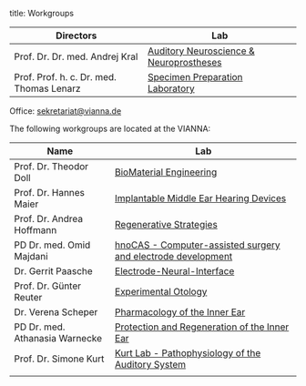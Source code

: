 title: Workgroups

|                Directors                 |                                  Lab                                  |
|------------------------------------------|-----------------------------------------------------------------------|
| Prof. Dr. Dr. med. Andrej Kral           | [Auditory Neuroscience & Neuroprostheses](01_workgroups/ag-kral.html) |
| Prof. Prof. h. c. Dr. med. Thomas Lenarz | [Specimen Preparation Laboratory](01_workgroups/lenarz.html)          |

Office: <sekretariat@vianna.de>

The following workgroups are located at the VIANNA:

|              Name              |                                            Lab                                             |
|--------------------------------|--------------------------------------------------------------------------------------------|
| Prof. Dr. Theodor Doll         | [BioMaterial Engineering](01_workgroups/doll.html)                                         |
| Prof. Dr. Hannes Maier         | [Implantable Middle Ear Hearing Devices](01_workgroups/maier.html)                         |
| Prof. Dr. Andrea Hoffmann      | [Regenerative Strategies](01_workgroups/hoffmann.html)                                     |
| PD Dr. med. Omid Majdani       | [hnoCAS - Computer-assisted surgery and electrode development](01_workgroups/majdani.html) |
| Dr. Gerrit Paasche             | [Electrode-Neural-Interface](01_workgroups/paasche.html)                                   |
| Prof. Dr. Günter Reuter        | [Experimental Otology](01_workgroups/reuter.html)                                          |
| Dr. Verena Scheper             | [Pharmacology of the Inner Ear](01_workgroups/scheper.html)                                |
| PD Dr. med. Athanasia Warnecke | [Protection and Regeneration of the Inner Ear](01_workgroups/warnecke.html)                |
| Prof. Dr. Simone Kurt          | [Kurt Lab - Pathophysiology of the Auditory System](01_workgroups/kurt)                    |
|                                |                                                                                            |

